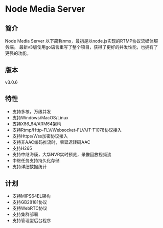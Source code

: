# Node Media Server
## 简介
Node Media Server 以下简称nms，最初是以node.js实现的RTMP协议流媒体服务端。
最新v3版使用go语言重写了整个项目，获得了更好的并发性能，也拥有了更强的功能。

## 版本
v3.0.6

## 特性
* 支持多核，万级并发
* 支持Windows/MacOS/Linux 
* 支持X86_64/ARM64架构
* 支持Rtmp/Http-FLV/Websocket-FLV/JT-T1078协议接入
* 支持Https/Wss加密协议接入
* 支持非AAC编码推流时，零延迟转码AAC
* 支持H265
* 支持中继海康，大华NVR实时预览，录像回放视频流
* 中继任务支持持久化存储
* 支持详细数据统计

## 计划
* 支持MIPS64EL架构
* 支持GB28181协议
* 支持WebRTC协议
* 支持集群部署
* 支持管理型后台程序
